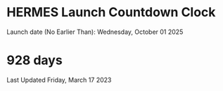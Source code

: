# HERMES Launch Countdown Clock

Launch date (No Earlier Than): Wednesday, October 01 2025
# 928 days

Last Updated Friday, March 17 2023
